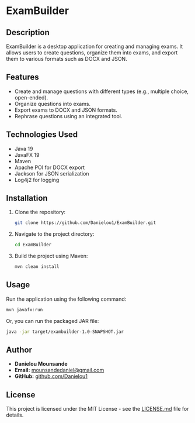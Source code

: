 # ExamBuilder

## Description

ExamBuilder is a desktop application for creating and managing exams. It allows users to create questions, organize them into exams, and export them to various formats such as DOCX and JSON.

## Features

*   Create and manage questions with different types (e.g., multiple choice, open-ended).
*   Organize questions into exams.
*   Export exams to DOCX and JSON formats.
*   Rephrase questions using an integrated tool.

## Technologies Used

*   Java 19
*   JavaFX 19
*   Maven
*   Apache POI for DOCX export
*   Jackson for JSON serialization
*   Log4j2 for logging

## Installation

1.  Clone the repository:
    ```bash
    git clone https://github.com/Danielou1/ExamBuilder.git
    ```
2.  Navigate to the project directory:
    ```bash
    cd ExamBuilder
    ```
3.  Build the project using Maven:
    ```bash
    mvn clean install
    ```

## Usage

Run the application using the following command:

```bash
mvn javafx:run
```

Or, you can run the packaged JAR file:

```bash
java -jar target/exambuilder-1.0-SNAPSHOT.jar
```

## Author

*   **Danielou Mounsande**
*   **Email:** mounsandedaniel@gmail.com
*   **GitHub:** [github.com/Danielou1](https://github.com/Danielou1)

## License

This project is licensed under the MIT License - see the [LICENSE.md](LICENSE.md) file for details.